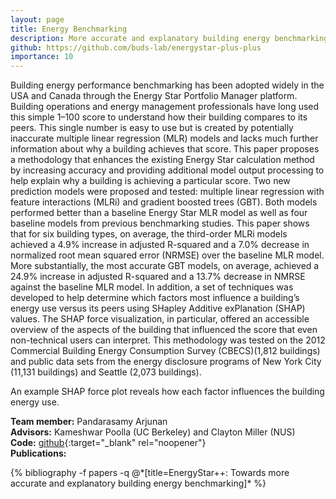 ```yaml
---
layout: page
title: Energy Benchmarking
description: More accurate and explanatory building energy benchmarking
github: https://github.com/buds-lab/energystar-plus-plus
importance: 10
---
```


Building energy performance benchmarking has been adopted widely in the USA and Canada through the Energy Star Portfolio Manager platform. Building operations and energy management professionals have long used this simple 1–100 score to understand how their building compares to its peers. This single number is easy to use but is created by potentially inaccurate multiple linear regression (MLR) models and lacks much further information about why a building achieves that score. This paper proposes a methodology that enhances the existing Energy Star calculation method by increasing accuracy and providing additional model output processing to help explain why a building is achieving a particular score. Two new prediction models were proposed and tested: multiple linear regression with feature interactions (MLRi) and gradient boosted trees (GBT). Both models performed better than a baseline Energy Star MLR model as well as four baseline models from previous benchmarking studies. This paper shows that for six building types, on average, the third-order MLRi models achieved a 4.9% increase in adjusted R-squared and a 7.0% decrease in normalized root mean squared error (NRMSE) over the baseline MLR model. More substantially, the most accurate GBT models, on average, achieved a 24.9% increase in adjusted R-squared and a 13.7% decrease in NMRSE against the baseline MLR model. In addition, a set of techniques was developed to help determine which factors most influence a building’s energy use versus its peers using SHapley Additive exPlanation (SHAP) values. The SHAP force visualization, in particular, offered an accessible overview of the aspects of the building that influenced the score that even non-technical users can interpret. This methodology was tested on the 2012 Commercial Building Energy Consumption Survey (CBECS)(1,812 buildings) and public data sets from the energy disclosure programs of New York City (11,131 buildings) and Seattle (2,073 buildings).

<div class="row">
    <div class="col-sm mt-3 mt-md-0 text-center">
        <img class="img-fluid rounded z-depth-1" src="{{ '/assets/img/energystarplusplus-force_lowerEUI.png' | relative_url }}" alt="" title="OpenBAN Architecture"/>
    </div>
</div>
<div class="caption">
    An example SHAP force plot reveals how each factor influences the building energy use.
</div>

**Team member:** Pandarasamy Arjunan<br>
**Advisors:** Kameshwar Poolla (UC Berkeley) and Clayton Miller (NUS)<br>
**Code:** [github](https://github.com/buds-lab/energystar-plus-plus){:target="_blank" rel="noopener"}<br>
**Publications:** 
<div class="publications">
  {% bibliography -f papers -q @*[title=EnergyStar++: Towards more accurate and explanatory building energy benchmarking]* %}
</div>


